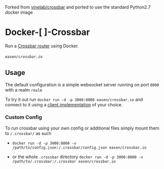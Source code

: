 Forked from [vinelab/crossbar](https://github.com/Vinelab/docker-crossbar) and ported to use the standard Python2.7 docker image

# Docker-[ ]-Crossbar
Run a [Crossbar router](http://crossbar.io) using Docker.

###### `easen/crossbar.io	`

## Usage
The default configuration is a simple websocket server running on port `8000` with a realm `realm`

To try it out run `docker run -d -p 3000:8000 easen/crossbar.io` and connect to it using a [client implementation](http://wamp.ws/implementations) of your choice.

### Custom Config
To run crossbar using your own config or additional files simply mount them to `/.crossbar/` as such

* `docker run -d -p 3000:8000 -v /path/to/config.json:/.crossbar/config.json easen/crossbar.io`

* or the whole `.crossbar` directory `docker run -d -p 3000:8000 -v /path/to/.crossbar:/.crossbar easen/crossbar.io`
